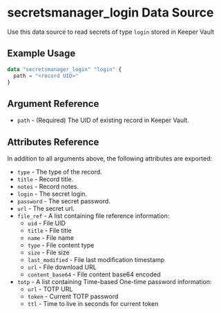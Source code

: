 # secretsmanager_login Data Source

Use this data source to read secrets of type `login` stored in Keeper Vault

## Example Usage

```terraform
data "secretsmanager_login" "login" {
  path = "<record UID>"
}
```

## Argument Reference

* `path` - (Required) The UID of existing record in Keeper Vault.

## Attributes Reference

In addition to all arguments above, the following attributes are exported:

* `type` - The type of the record.
* `title` - Record title.
* `notes` - Record notes.
* `login` - The secret login.
* `password` - The secret password.
* `url` - The secret url.
* `file_ref` - A list containing file reference information:
  - `uid` - File UID
  - `title` - File title
  - `name` - File name
  - `type` - File content type
  - `size` - File size
  - `last_modified` - File last modification timestamp
  - `url` - File download URL
  - `content_base64` - File content base64 encoded
* `totp` - A list containing Time-based One-time password information:
  - `url` - TOTP URL
  - `token` - Current TOTP password
  - `ttl` - Time to live in seconds for current token
